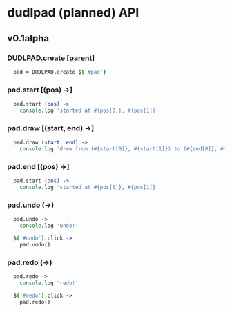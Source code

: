 dudlpad (planned) API
=====================

v0.1alpha
---------

### DUDLPAD.create [parent]

```coffeescript
  pad = DUDLPAD.create $('#pad')
```

### pad.start [(pos) ->]

```coffeescript
  pad.start (pos) ->
    console.log 'started at #{pos[0]}, #{pos[1]}'
```

### pad.draw [(start, end) ->]

```coffeescript
  pad.draw (start, end) ->
    console.log 'drew from (#{start[0]}, #{start[1]}) to (#{end[0]}, #{end[1]})'
```

### pad.end [(pos) ->]

```coffeescript
  pad.start (pos) ->
    console.log 'started at #{pos[0]}, #{pos[1]}'
```

### pad.undo (->)

```coffeescript
  pad.undo ->
    console.log 'undo!'

  $('#undo').click ->
    pad.undo()
```

### pad.redo (->)

```coffeescript
  pad.redo ->
    console.log 'redo!'

  $('#redo').click ->
    pad.redo()
```
